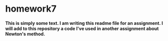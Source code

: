 # homework7
#### This is simply some text.  I am writing this readme file for an assignment.  I will add to this repository a code I've used in another assignment about Newton's method. 
